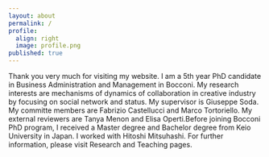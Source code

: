 ```yaml
---
layout: about
permalink: /
profile:
  align: right
  image: profile.png
published: true
---
```



Thank you very much for visiting my website. I am a 5th year PhD candidate in Business Administration and Management in Bocconi. My research interests are mechanisms of dynamics of collaboration in creative industry by focusing on social network and status. My supervisor is Giuseppe Soda. My committe members are Fabrizio Castellucci and Marco Tortoriello. My external reviewers are Tanya Menon and Elisa Operti.Before joining Bocconi PhD program, I received a Master degree and Bachelor degree from Keio University in Japan. I worked with Hitoshi Mitsuhashi.
For further information, please visit Research and Teaching pages. 
